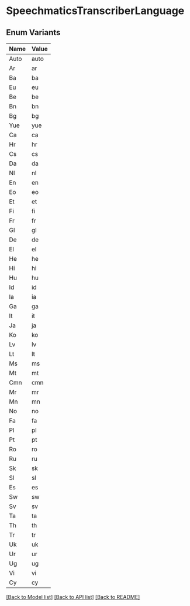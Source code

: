 # SpeechmaticsTranscriberLanguage

## Enum Variants

| Name | Value |
|---- | -----|
| Auto | auto |
| Ar | ar |
| Ba | ba |
| Eu | eu |
| Be | be |
| Bn | bn |
| Bg | bg |
| Yue | yue |
| Ca | ca |
| Hr | hr |
| Cs | cs |
| Da | da |
| Nl | nl |
| En | en |
| Eo | eo |
| Et | et |
| Fi | fi |
| Fr | fr |
| Gl | gl |
| De | de |
| El | el |
| He | he |
| Hi | hi |
| Hu | hu |
| Id | id |
| Ia | ia |
| Ga | ga |
| It | it |
| Ja | ja |
| Ko | ko |
| Lv | lv |
| Lt | lt |
| Ms | ms |
| Mt | mt |
| Cmn | cmn |
| Mr | mr |
| Mn | mn |
| No | no |
| Fa | fa |
| Pl | pl |
| Pt | pt |
| Ro | ro |
| Ru | ru |
| Sk | sk |
| Sl | sl |
| Es | es |
| Sw | sw |
| Sv | sv |
| Ta | ta |
| Th | th |
| Tr | tr |
| Uk | uk |
| Ur | ur |
| Ug | ug |
| Vi | vi |
| Cy | cy |


[[Back to Model list]](../README.md#documentation-for-models) [[Back to API list]](../README.md#documentation-for-api-endpoints) [[Back to README]](../README.md)


